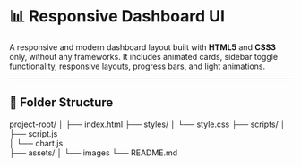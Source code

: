 # 📊 Responsive Dashboard UI

A responsive and modern dashboard layout built with **HTML5** and **CSS3** only, without any frameworks. It includes animated cards, sidebar toggle functionality, responsive layouts, progress bars, and light animations.

---

## 📁 Folder Structure

project-root/
│
├── index.html
├── styles/
│   └── style.css
├── scripts/
│   ├── script.js             
│   └── chart.js          
├── assets/
│   └── images
└── README.md